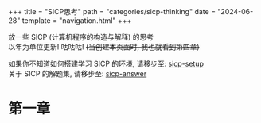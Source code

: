 +++
title =  "SICP思考"
path = "categories/sicp-thinking"
date = "2024-06-28"
template = "navigation.html"
+++

放一些 SICP (计算机程序的构造与解释) 的思考  
以年为单位更新! 咕咕咕!  ~~(当创建本页面时, 我也就看到第四章)~~  

如果你不知道如何搭建学习 SICP 的环境, 请移步至: [sicp-setup](/posts/sicp-setup)  
关于 SICP 的解题集, 请移步至: [sicp-answer](/categories/sicp-answer)  

# 第一章
